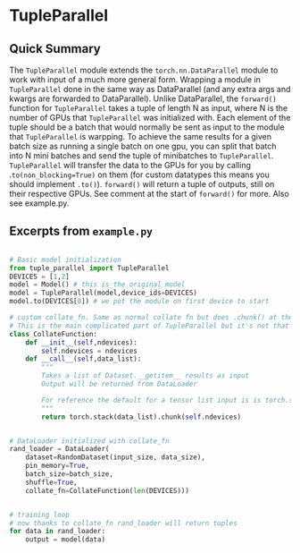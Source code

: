 # TupleParallel

## Quick Summary
The `TupleParallel` module extends the `torch.nn.DataParallel` module to work with input of a much more general form. Wrapping a module in `TupleParallel` done in the same way as DataParallel (and any extra args and kwargs are forwarded to DataParallel). Unlike DataParallel, the `forward()` function for `TupleParallel` takes a tuple of length N as input, where N is the number of GPUs that `TupleParallel` was initialized with. Each element of the tuple should be a batch that would normally be sent as input to the module that `TupleParallel` is warpping. To achieve the same results for a given batch size as running a single batch on one gpu, you can split that batch into N mini batches and send the tuple of minibatches to `TupleParallel`. `TupleParallel` will transfer the data to the GPUs for you by calling .`to(non_blocking=True)` on them (for custom datatypes this means you should implement `.to()`). `forward()` will return a tuple of outputs, still on their respective GPUs. See comment at the start of `forward()` for more. Also see example.py.

## Excerpts from `example.py`
```python

# Basic model initialization
from tuple_parallel import TupleParallel
DEVICES = [1,2]
model = Model() # this is the original model
model = TupleParallel(model,device_ids=DEVICES)
model.to(DEVICES[0]) # we put the module on first device to start

# custom collate_fn. Same as normal collate fn but does .chunk() at the end to return a tuple of tensors (one per GPU) rather than a single tensor
# This is the main complicated part of TupleParallel but it's not that bad!
class CollateFunction:
    def __init__(self,ndevices):
        self.ndevices = ndevices
    def __call__(self,data_list):
        """
        Takes a list of Dataset.__getitem__ results as input
        Output will be returned from DataLoader

        For reference the default for a tensor list input is is torch.stack(data_list) I believe
        """
        return torch.stack(data_list).chunk(self.ndevices)


# DataLoader initialized with collate_fn
rand_loader = DataLoader(
    dataset=RandomDataset(input_size, data_size),
    pin_memory=True,
    batch_size=batch_size,
    shuffle=True,
    collate_fn=CollateFunction(len(DEVICES)))


# training loop
# now thanks to collate_fn rand_loader will return tuples
for data in rand_loader: 
    output = model(data)

```



